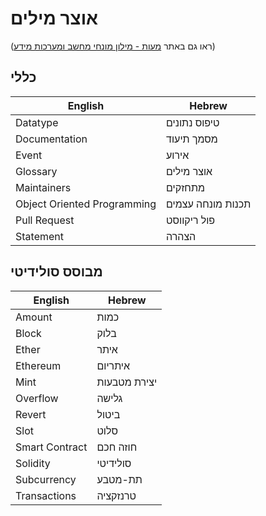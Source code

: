 # אוצר מילים
(ראו גם באתר [מעות - מילון מונחי מחשב ומערכות מידע](https://www.ribao.co.uk/lex7/glosMarkers/glosItems2.php))
## כללי

| English                     | Hebrew            |
| --------------------------- | ----------------- |
| Datatype                    | טיפוס נתונים     |
| Documentation               | מסמך תיעוד        |
| Event                       | אירוע             |
| Glossary                    | אוצר מילים        |
| Maintainers                 | מתחזקים           |
| Object Oriented Programming | תכנות מונחה עצמים |
| Pull Request                | פול ריקווסט       |
| Statement                   | הצהרה              |

## מבוסס סולידיטי

| English        | Hebrew     |
| -------------- | ---------- |
| Amount         | כמות       |
| Block          | בלוק       |
| Ether          | איתר       |
| Ethereum       | איתריום    |
| Mint           | יצירת מטבעות |
| Overflow       | גלישה      |
| Revert         | ביטול      |
| Slot           | סלוט       |
| Smart Contract | חוזה חכם   |
| Solidity       | סולידיטי   |
| Subcurrency    | תת-מטבע    |
| Transactions   | טרנזקציה   |
